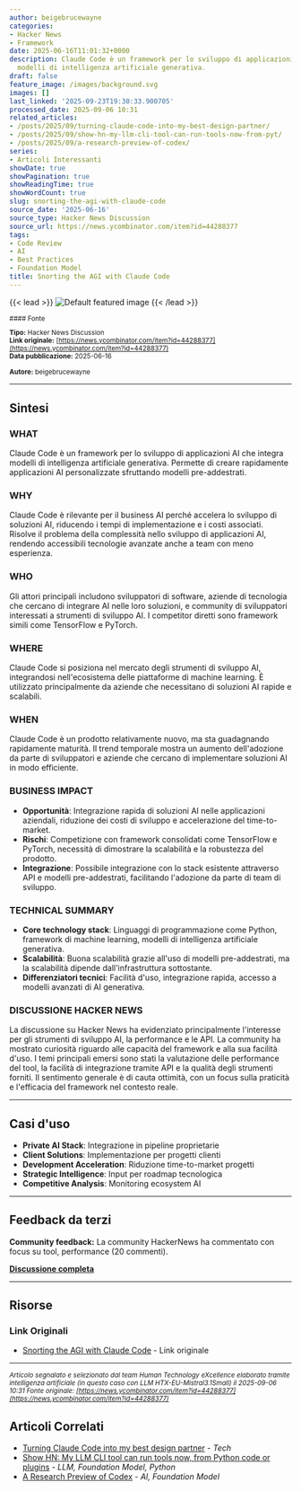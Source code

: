 ```yaml
---
author: beigebrucewayne
categories:
- Hacker News
- Framework
date: 2025-06-16T11:01:32+0000
description: Claude Code è un framework per lo sviluppo di applicazioni AI che integra
  modelli di intelligenza artificiale generativa.
draft: false
feature_image: /images/background.svg
images: []
last_linked: '2025-09-23T19:30:33.900705'
processed_date: 2025-09-06 10:31
related_articles:
- /posts/2025/09/turning-claude-code-into-my-best-design-partner/
- /posts/2025/09/show-hn-my-llm-cli-tool-can-run-tools-now-from-pyt/
- /posts/2025/09/a-research-preview-of-codex/
series:
- Articoli Interessanti
showDate: true
showPagination: true
showReadingTime: true
showWordCount: true
slug: snorting-the-agi-with-claude-code
source_date: '2025-06-16'
source_type: Hacker News Discussion
source_url: https://news.ycombinator.com/item?id=44288377
tags:
- Code Review
- AI
- Best Practices
- Foundation Model
title: Snorting the AGI with Claude Code
---
```


{{< lead >}}
![Default featured image](/images/background.svg)
{{< /lead >}}

<small>
#### Fonte

**Tipo:** Hacker News Discussion  
**Link originale:** [https://news.ycombinator.com/item?id=44288377](https://news.ycombinator.com/item?id=44288377)  
**Data pubblicazione:** 2025-06-16

**Autore:** beigebrucewayne</small>

---

## Sintesi

### **WHAT**
Claude Code è un framework per lo sviluppo di applicazioni AI che integra modelli di intelligenza artificiale generativa. Permette di creare rapidamente applicazioni AI personalizzate sfruttando modelli pre-addestrati.

### **WHY**
Claude Code è rilevante per il business AI perché accelera lo sviluppo di soluzioni AI, riducendo i tempi di implementazione e i costi associati. Risolve il problema della complessità nello sviluppo di applicazioni AI, rendendo accessibili tecnologie avanzate anche a team con meno esperienza.

### **WHO**
Gli attori principali includono sviluppatori di software, aziende di tecnologia che cercano di integrare AI nelle loro soluzioni, e community di sviluppatori interessati a strumenti di sviluppo AI. I competitor diretti sono framework simili come TensorFlow e PyTorch.

### **WHERE**
Claude Code si posiziona nel mercato degli strumenti di sviluppo AI, integrandosi nell'ecosistema delle piattaforme di machine learning. È utilizzato principalmente da aziende che necessitano di soluzioni AI rapide e scalabili.

### **WHEN**
Claude Code è un prodotto relativamente nuovo, ma sta guadagnando rapidamente maturità. Il trend temporale mostra un aumento dell'adozione da parte di sviluppatori e aziende che cercano di implementare soluzioni AI in modo efficiente.

### **BUSINESS IMPACT**
- **Opportunità**: Integrazione rapida di soluzioni AI nelle applicazioni aziendali, riduzione dei costi di sviluppo e accelerazione del time-to-market.
- **Rischi**: Competizione con framework consolidati come TensorFlow e PyTorch, necessità di dimostrare la scalabilità e la robustezza del prodotto.
- **Integrazione**: Possibile integrazione con lo stack esistente attraverso API e modelli pre-addestrati, facilitando l'adozione da parte di team di sviluppo.

### **TECHNICAL SUMMARY**
- **Core technology stack**: Linguaggi di programmazione come Python, framework di machine learning, modelli di intelligenza artificiale generativa.
- **Scalabilità**: Buona scalabilità grazie all'uso di modelli pre-addestrati, ma la scalabilità dipende dall'infrastruttura sottostante.
- **Differenziatori tecnici**: Facilità d'uso, integrazione rapida, accesso a modelli avanzati di AI generativa.

### **DISCUSSIONE HACKER NEWS**
La discussione su Hacker News ha evidenziato principalmente l'interesse per gli strumenti di sviluppo AI, la performance e le API. La community ha mostrato curiosità riguardo alle capacità del framework e alla sua facilità d'uso. I temi principali emersi sono stati la valutazione delle performance del tool, la facilità di integrazione tramite API e la qualità degli strumenti forniti. Il sentimento generale è di cauta ottimità, con un focus sulla praticità e l'efficacia del framework nel contesto reale.

---

## Casi d'uso

- **Private AI Stack**: Integrazione in pipeline proprietarie
- **Client Solutions**: Implementazione per progetti clienti
- **Development Acceleration**: Riduzione time-to-market progetti
- **Strategic Intelligence**: Input per roadmap tecnologica
- **Competitive Analysis**: Monitoring ecosystem AI

---

## Feedback da terzi

**Community feedback:** La community HackerNews ha commentato con focus su tool, performance (20 commenti).

**[Discussione completa](https://news.ycombinator.com/item?id=44288377)**

---


## Risorse

### Link Originali
- [Snorting the AGI with Claude Code](https://news.ycombinator.com/item?id=44288377) - Link originale


---

*<small>Articolo segnalato e selezionato dal team Human Technology eXcellence elaborato tramite intelligenza artificiale (in questo caso con LLM HTX-EU-Mistral3.1Small) il 2025-09-06 10:31
Fonte originale: [https://news.ycombinator.com/item?id=44288377](https://news.ycombinator.com/item?id=44288377)</small>*

## Articoli Correlati

- [Turning Claude Code into my best design partner](/posts/2025/09/turning-claude-code-into-my-best-design-partner/) - *Tech*
- [Show HN: My LLM CLI tool can run tools now, from Python code or plugins](/posts/2025/09/show-hn-my-llm-cli-tool-can-run-tools-now-from-pyt/) - *LLM, Foundation Model, Python*
- [A Research Preview of Codex](/posts/2025/09/a-research-preview-of-codex/) - *AI, Foundation Model*